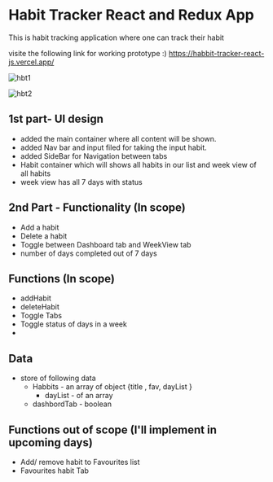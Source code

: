 # Habit Tracker React and Redux App
This is habit tracking application where one can track their habit 

visite the following link for working prototype :)
https://habbit-tracker-react-js.vercel.app/

![hbt1](https://github.com/HANAMANTAPPA/Habbit-tracker-React-Js/assets/48180907/c8549915-29d4-4319-849b-d1ed0887bdfe)

![hbt2](https://github.com/HANAMANTAPPA/Habbit-tracker-React-Js/assets/48180907/94b22c22-bfc9-4c26-a455-79d52492f054)


## 1st part- UI design
   * added the main container where all content will be shown. 
   * added Nav bar and input filed for taking the input habit.
   * added SideBar for Navigation between tabs
   * Habit container which will shows all habits in our list and week view of all habits
   * week view has all 7 days with status 

## 2nd Part - Functionality (In scope)
   - Add a habit
   - Delete a habit
   - Toggle between Dashboard tab and WeekView tab 
   - number of days completed out of 7 days  
## Functions (In scope)
   - addHabit
   - deleteHabit
   - Toggle Tabs
   - Toggle status of days in a week 
   -  
## Data
   * store of following data
       - Habbits  - an array of object {title , fav, dayList }
           - dayList - of an array 
       - dashbordTab - boolean
## Functions out of scope (I'll implement in upcoming days)
  - Add/ remove habit to Favourites list 
  - Favourites habit Tab  
